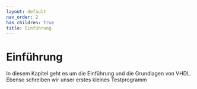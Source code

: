 ```yaml
---
layout: default
nav_order: 2
has_children: true
title: Einführung
---
```


# Einführung

In diesem Kapitel geht es um die Einführung und die Grundlagen von VHDL. Ebenso schreiben wir unser erstes kleines Testprogramm
